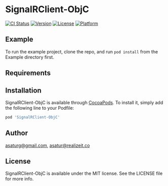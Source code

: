 # SignalRClient-ObjC

[![CI Status](http://img.shields.io/travis/asaturg@gmail.com/SignalRClient-ObjC.svg?style=flat)](https://travis-ci.org/asaturg@gmail.com/SignalRClient-ObjC)
[![Version](https://img.shields.io/cocoapods/v/SignalRClient-ObjC.svg?style=flat)](http://cocoapods.org/pods/SignalRClient-ObjC)
[![License](https://img.shields.io/cocoapods/l/SignalRClient-ObjC.svg?style=flat)](http://cocoapods.org/pods/SignalRClient-ObjC)
[![Platform](https://img.shields.io/cocoapods/p/SignalRClient-ObjC.svg?style=flat)](http://cocoapods.org/pods/SignalRClient-ObjC)

## Example

To run the example project, clone the repo, and run `pod install` from the Example directory first.

## Requirements

## Installation

SignalRClient-ObjC is available through [CocoaPods](http://cocoapods.org). To install
it, simply add the following line to your Podfile:

```ruby
pod 'SignalRClient-ObjC'
```

## Author

asaturg@gmail.com, asatur@realizeit.co

## License

SignalRClient-ObjC is available under the MIT license. See the LICENSE file for more info.
